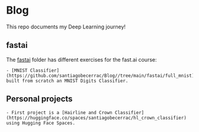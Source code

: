 # Blog
This repo documents my Deep Learning journey!

## fastai

The [fastai](https://github.com/santiagobecerrac/Blog/tree/main/fastai) folder has different exercises for the fast.ai course:

	- [MNIST Classifier](https://github.com/santiagobecerrac/Blog//tree/main/fastai/full_mnist): built from scratch an MNIST Digits Classifier.

## Personal projects

	- First project is a [Hairline and Crown Classifier](https://huggingface.co/spaces/santiagobecerrac/hl_crown_classifier) using Hugging Face Spaces.